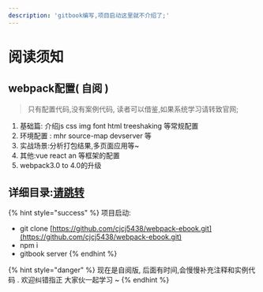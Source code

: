 ```yaml
---
description: 'gitbook编写,项目启动这里就不介绍了;'
---
```


# 阅读须知

## webpack配置\( 自阅 \)

> 只有配置代码,没有案例代码, 读者可以借鉴,如果系统学习请转致官网;

1. 基础篇: 介绍js css img font html treeshaking 等常规配置
2. 环境配置 : mhr source-map devserver 等
3. 实战场景:分析打包结果,多页面应用等~
4. 其他:vue react an 等框架的配置
5. webpack3.0 to 4.0的升级

## 详细目录:[请跳转](https://github.com/cjcj5438/webpack-ebook/blob/master/SUMMARY.md)

{% hint style="success" %}
 项目启动:

* git clone [https://github.com/cjcj5438/webpack-ebook.git](https://github.com/cjcj5438/webpack-ebook.git)
* npm i
* gitbook server
{% endhint %}

{% hint style="danger" %}
现在是自阅版, 后面有时间,会慢慢补充注释和实例代码 . 欢迎纠错指正 大家伙一起学习 ~
{% endhint %}



